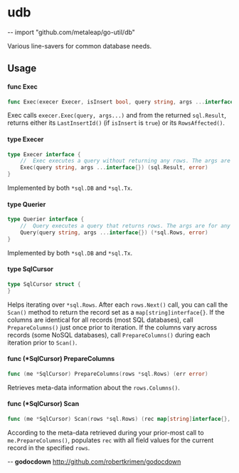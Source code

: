 # udb
--
    import "github.com/metaleap/go-util/db"

Various line-savers for common database needs.

## Usage

#### func  Exec

```go
func Exec(execer Execer, isInsert bool, query string, args ...interface{}) (result int64, err error)
```
Exec calls `execer.Exec(query, args...)` and from the returned `sql.Result`,
returns either its `LastInsertId()` (if `isInsert` is `true`) or its
`RowsAffected()`.

#### type Execer

```go
type Execer interface {
	//	Exec executes a query without returning any rows. The args are for any placeholder parameters in the query.
	Exec(query string, args ...interface{}) (sql.Result, error)
}
```

Implemented by both `*sql.DB` and `*sql.Tx`.

#### type Querier

```go
type Querier interface {
	//	Query executes a query that returns rows. The args are for any placeholder parameters in the query.
	Query(query string, args ...interface{}) (*sql.Rows, error)
}
```

Implemented by both `*sql.DB` and `*sql.Tx`.

#### type SqlCursor

```go
type SqlCursor struct {
}
```

Helps iterating over `*sql.Rows`. After each `rows.Next()` call, you can call
the `Scan()` method to return the record set as a `map[string]interface{}`. If
the columns are identical for all records (most SQL databases), call
`PrepareColumns()` just once prior to iteration. If the columns vary across
records (some NoSQL databases), call `PrepareColumns()` during each iteration
prior to `Scan()`.

#### func (*SqlCursor) PrepareColumns

```go
func (me *SqlCursor) PrepareColumns(rows *sql.Rows) (err error)
```
Retrieves meta-data information about the `rows.Columns()`.

#### func (*SqlCursor) Scan

```go
func (me *SqlCursor) Scan(rows *sql.Rows) (rec map[string]interface{}, err error)
```
According to the meta-data retrieved during your prior-most call to
`me.PrepareColumns()`, populates `rec` with all field values for the current
record in the specified `rows`.

--
**godocdown** http://github.com/robertkrimen/godocdown